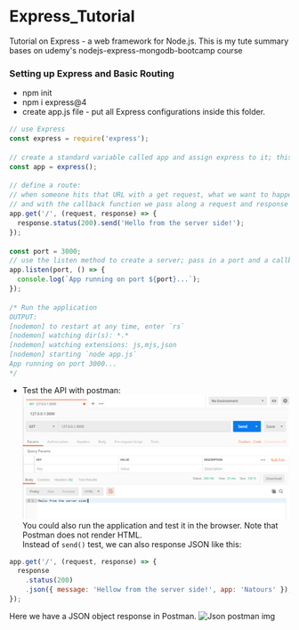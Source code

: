 # Express_Tutorial
Tutorial on Express - a web framework for Node.js. This is my tute summary bases on udemy's nodejs-express-mongodb-bootcamp course
<br/>
### Setting up Express and Basic Routing
- npm init
- npm i express@4
- create app.js file - put all Express configurations inside this folder.
```JavaScript
// use Express
const express = require('express');

// create a standard variable called app and assign express to it; this will add methods to a the variable
const app = express();

// define a route:
// when someone hits that URL with a get request, what we want to happen is specified in a callback function as the second argument,
// and with the callback function we pass along a request and response argument.
app.get('/', (request, response) => {
  response.status(200).send('Hello from the server side!');
});

const port = 3000;
// use the listen method to create a server; pass in a port and a callback function that will be called as soon as the server starts listening.
app.listen(port, () => {
  console.log(`App running on port ${port}...`);
});

/* Run the application
OUTPUT:
[nodemon] to restart at any time, enter `rs`
[nodemon] watching dir(s): *.*
[nodemon] watching extensions: js,mjs,json
[nodemon] starting `node app.js`
App running on port 3000...
*/
```
- Test the API with postman:
![postman output](images/expressPostman.png)
You could also run the application and test it in the browser. Note that Postman does not render HTML.  
Instead of ```send()``` test, we can also response JSON like this:  
```JavaScript
app.get('/', (request, response) => {
  response
    .status(200)
    .json({ message: 'Hellow from the server side!', app: 'Natours' });
});
```  
Here we have a JSON object response in Postman.
![Json postman img](images/espressJson.png)